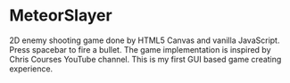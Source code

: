 # MeteorSlayer
2D enemy shooting game done by HTML5 Canvas and vanilla JavaScript. Press spacebar to fire a bullet. The game implementation is inspired by Chris Courses YouTube channel. This is my first GUI based game creating experience. 
